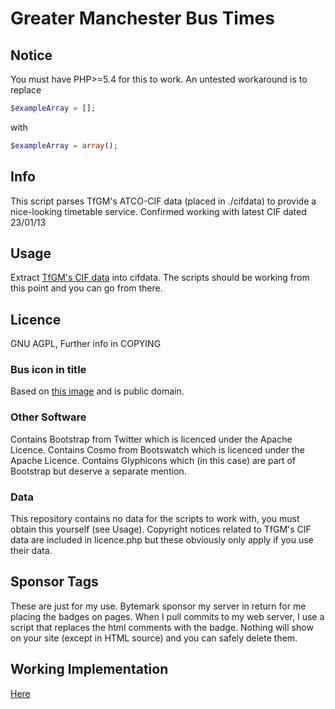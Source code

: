 # Greater Manchester Bus Times
## Notice
You must have PHP>=5.4 for this to work. An untested workaround is to replace
```php
$exampleArray = [];
```
with
```php
$exampleArray = array();
```
## Info
This script parses TfGM's ATCO-CIF data (placed in ./cifdata) to provide a nice-looking timetable service. Confirmed working with latest CIF dated 23/01/13
## Usage
Extract [TfGM's CIF data](http://store.datagm.org.uk/sets/TfGM/GMPTE_CIF.zip) into cifdata. The scripts should be working from this point and you can go from there.
## Licence
GNU AGPL, Further info in COPYING
### Bus icon in title
Based on [this image](http://commons.wikimedia.org/wiki/File:BER-Bus.svg) and is public domain.
### Other Software
Contains Bootstrap from Twitter which is licenced under the Apache Licence.
Contains Cosmo from Bootswatch which is licenced under the Apache Licence.
Contains Glyphicons which (in this case) are part of Bootstrap but deserve a separate mention.
### Data
This repository contains no data for the scripts to work with, you must obtain this yourself (see Usage). Copyright notices related to TfGM's CIF data are included in licence.php but these obviously only apply if you use their data.
## Sponsor Tags
These are just for my use. Bytemark sponsor my server in return for me placing the badges on pages. When I pull commits to my web server, I use a script that replaces the html comments with the badge. Nothing will show on your site (except in HTML source) and you can safely delete them.
## Working Implementation
[Here](http://www.codedump.eu/buses/)
